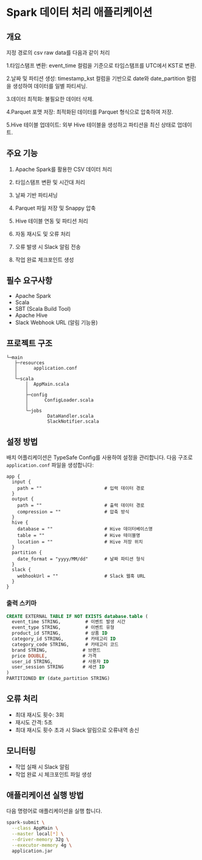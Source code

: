 # Spark 데이터 처리 애플리케이션

## 개요

지정 경로의 csv raw data를 다음과 같이 처리

1.타임스탬프 변환: event_time 컬럼을 기준으로 타임스탬프를 UTC에서 KST로 변환.

2.날짜 및 파티션 생성: timestamp_kst 컬럼을 기반으로 date와 date_partition 컬럼을 생성하여 데이터를 일별 파티셔닝.

3.데이터 최적화: 불필요한 데이터 삭제.

4.Parquet 포맷 저장: 최적화된 데이터를 Parquet 형식으로 압축하여 저장.

5.Hive 테이블 업데이트: 외부 Hive 테이블을 생성하고 파티션을 최신 상태로 업데이트.


## 주요 기능
1. Apache Spark를 활용한 CSV 데이터 처리

2. 타임스탬프 변환 및 시간대 처리

3. 날짜 기반 파티셔닝

4. Parquet 파일 저장 및 Snappy 압축

5. Hive 테이블 연동 및 파티션 처리

6. 자동 재시도 및 오류 처리

7. 오류 발생 시 Slack 알림 전송

8. 작업 완료 체크포인트 생성



## 필수 요구사항
- Apache Spark
- Scala
- SBT (Scala Build Tool)
- Apache Hive
- Slack Webhook URL (알림 기능용)




## 프로젝트 구조
```
└─main
   ├─resources
   │      application.conf
   │
   └─scala
       │  AppMain.scala
       │
       ├─config
       │      ConfigLoader.scala
       │
       └─jobs
               DataHandler.scala
               SlackNotifier.scala

```


## 설정 방법
배치 어플리케이션은 TypeSafe Config를 사용하여 설정을 관리합니다. 
다음 구조로 `application.conf` 파일을 생성합니다:

```hocon
app {
  input {
    path = ""                       # 입력 데이터 경로
  }
  output {
    path = ""                       # 출력 데이터 경로
    compression = ""                # 압축 방식
  }
  hive {
    database = ""                   # Hive 데이터베이스명
    table = ""                      # Hive 테이블명
    location = ""                   # Hive 저장 위치
  }
  partition {
    date_format = "yyyy/MM/dd"      # 날짜 파티션 형식
  }
  slack {
    webhookUrl = ""                 # Slack 웹훅 URL
  }
}
```




### 출력 스키마
```sql
CREATE EXTERNAL TABLE IF NOT EXISTS database.table (
  event_time STRING,         # 이벤트 발생 시간
  event_type STRING,         # 이벤트 유형
  product_id STRING,         # 상품 ID
  category_id STRING,        # 카테고리 ID
  category_code STRING,      # 카테고리 코드
  brand STRING,             # 브랜드
  price DOUBLE,             # 가격
  user_id STRING,           # 사용자 ID
  user_session STRING       # 세션 ID
)
PARTITIONED BY (date_partition STRING)
```

## 오류 처리
- 최대 재시도 횟수: 3회
- 재시도 간격: 5초
- 최대 재시도 횟수 초과 시 Slack 알림으로 오류내역 송신


## 모니터링
- 작업 실패 시 Slack 알림
- 작업 완료 시 체크포인트 파일 생성


## 애플리케이션 실행 방법
다음 명령어로 애플리케이션을 실행 합니다.

```bash
spark-submit \
  --class AppMain \
  --master local[*] \
  --driver-memory 32g \
  --executor-memory 4g \
  application.jar
```
